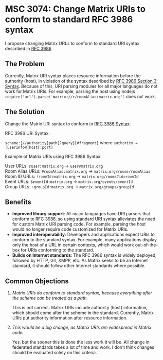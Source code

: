 # MSC 3074: Change Matrix URIs to conform to standard RFC 3986 syntax

I propose changing Matrix URLs to conform to standard URI syntax described in [RFC 3986](https://tools.ietf.org/html/rfc3986#section-3).

## The Problem

Currently, Matrix URI syntax places resource information before the authority (host), in violation of the syntax described by [RFC 3986 Section 3: Syntax](https://tools.ietf.org/html/rfc3986#section-3). Because of this, URI parsing modules for all major languages do not work for Matrix URIs. For example, parsing the host using nodejs `require('url').parse('matrix://r/roomAlias:matrix.org')` does not work.

## The Solution

Change the Matrix URI syntax to conform to [RFC 3986 Syntax](https://tools.ietf.org/html/rfc3986#section-3):

RFC 3986 URI Syntax:

`scheme:[//authority]path[?query][#fragment]` where `authority = [userinfo@]host[:port]`

Example of Matrix URIs using RFC 3986 Syntax:

User URLs: `@user:matrix.org` -> `user@matrix.org`  
Room Alias URLs: `#roomAlias:matrix.org` -> `matrix.org/rooms/roomAlias`  
Room ID URLs: `!roomId:matrix.org` -> `matrix.org/rooms?id=roomId`  
Event URLs: `$eventId:matrix.org` -> `matrix.org/events/eventId`  
Group URLs: `+groupId:matrix.org` -> `matrix.org/groups/groupId`  

## Benefits

- **Improved library support**: All major languages have URI parsers that conform to RFC 3986, so using standard URI syntax alleviates the need for custom Matrix URI parsing code. For example, parsing the host would no longer require code customized for Matrix URIs.
- **Improved interoperability**: Developers and applications expect URIs to conform to the standard syntax. For example, many applications display only the host of a URL in certain contexts, which would work out-of-the-box for URIs conforming to the standard.
- **Builds on Internet standards**: The RFC 3986 syntax is widely deployed, followed by HTTP, Git, XMPP, etc. As Matrix seeks to be an Internet standard, it should follow other Internet standards where possible.

## Common Objections

1. *Matrix URIs do conform to standard syntax, because everything after the scheme can be treated as a path.*
   
	 This is not correct. Matrix URIs include authority (host) information, which should come after the scheme in the standard. Currently, Matrix URIs put authority information after resource information.

2. *This would be a big change, as Matrix URIs are widespread in Matrix code.*
   
	 Yes, but the sooner this is done the less work it will be. All change in federated standards takes a lot of time and work. I don't think changes should be evaluated solely on this criteria.

